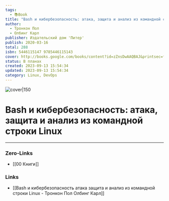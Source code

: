 ```yaml
---
tags:
  - 📚Book
title: "Bash и кибербезопасность: атака, защита и анализ из командной строки Linux"
author:
  - Тронкон Пол
  - Олбинг Карл
publisher: Издательский дом 'Питер'
publish: 2020-03-16
total: 288
isbn: 5446115147 9785446115143
cover: http://books.google.com/books/content?id=zZnsDwAAQBAJ&printsec=frontcover&img=1&zoom=1&edge=curl&source=gbs_api
status: В планах
created: 2023-09-13 15:54:34
updated: 2023-09-13 15:54:34
category: Linux, DevOps
---
```


![cover|150](http://books.google.com/books/content?id=zZnsDwAAQBAJ&printsec=frontcover&img=1&zoom=1&edge=curl&source=gbs_api)

# Bash и кибербезопасность: атака, защита и анализ из командной строки Linux

___
### Zero-Links
- [[00 Книги]]

### Links
- [[Bash и кибербезопасность атака защита и анализ из командной строки Linux - Тронкон Пол Олбинг Карл]]